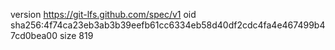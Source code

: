 version https://git-lfs.github.com/spec/v1
oid sha256:4f74ca23eb3ab3b39eefb61cc6334eb58d40df2cdc4fa4e467499b47cd0bea00
size 819
